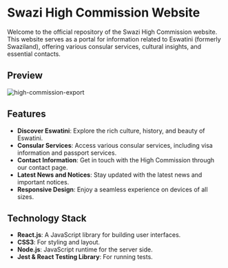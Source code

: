 # Swazi High Commission Website

Welcome to the official repository of the Swazi High Commission website. This website serves as a portal for information related to Eswatini (formerly Swaziland), offering various consular services, cultural insights, and essential contacts.

## Preview

![high-commission-export](https://github.com/Lindelani-3/swazi-high-commission/assets/99859713/09bb4685-6b6f-4008-acfe-e210623afb14)



## Features

- **Discover Eswatini**: Explore the rich culture, history, and beauty of Eswatini.
- **Consular Services**: Access various consular services, including visa information and passport services.
- **Contact Information**: Get in touch with the High Commission through our contact page.
- **Latest News and Notices**: Stay updated with the latest news and important notices.
- **Responsive Design**: Enjoy a seamless experience on devices of all sizes.

## Technology Stack

- **React.js**: A JavaScript library for building user interfaces.
- **CSS3**: For styling and layout.
- **Node.js**: JavaScript runtime for the server side.
- **Jest & React Testing Library**: For running tests.
